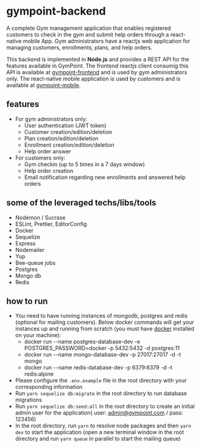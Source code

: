 # gympoint-backend
A complete Gym management application that enables registered customers to check in the gym and submit help orders through a react-native mobile App. Gym administrators have a reactjs web application for managing customers, enrollments, plans, and help orders.

This backend is implemented in  **Node.js** and provides a REST API for the features available in GymPoint. The frontend reactjs client consumig this API is available at [gympoint-frontend](https://github.com/jonathasgabriel/gympoint-frontend) and is used by gym administrators only. The react-native mobile application is used by customers and is available at [gympoint-mobile](https://github.com/jonathasgabriel/gympoint-mobile).

## features
- For gym administrators only:
    - User authentication (JWT token)
    - Customer creation/edition/deletion
    - Plan creation/edition/deletion
    - Enrollment creation/edition/deletion
    - Help order answer
- For customers only:
    - Gym checkin (up to 5 times in a 7 days window)
    - Help order creation
    - Email notification regarding new enrollments and answered help orders

## some of the leveraged techs/libs/tools
- Nodemon / Sucrase
- ESLint, Prettier, EditorConfig
- Docker
- Sequelize
- Express
- Nodemailer
- Yup
- Bee-queue jobs
- Postgres
- Mongo db
- Redis

## how to run

- You need to have running instances of mongodb, postgres and redis (optional for mailing customers). Below docker commands will get your instances up and running from scratch (you must have [docker](https://docs.docker.com/install/) installed on your machine):
    - docker run --name postgres-database-dev -e POSTGRES_PASSWORD=docker -p 5432:5432 -d postgres:11
    - docker run --name mongo-database-dev -p 27017:27017 -d -t mongo
    - docker run --name redis-database-dev -p 6379:6379 -d -t redis:alpine
- Please configure the `.env.example` file in the root directory with your corresponding information
- Run `yarn sequelize db:migrate` in the root directory to run database migrations
- Run `yarn sequelize db:seed:all` in the root directory to create an initial admin user for the application( user: admin@gympoint.com / pass: 123456)
- In the root directory, run `yarn` to resolve node packages and then `yarn dev` to start the application (open a new terminal window in the root directory and run `yarn queue` in parallel to start the mailing queue)

